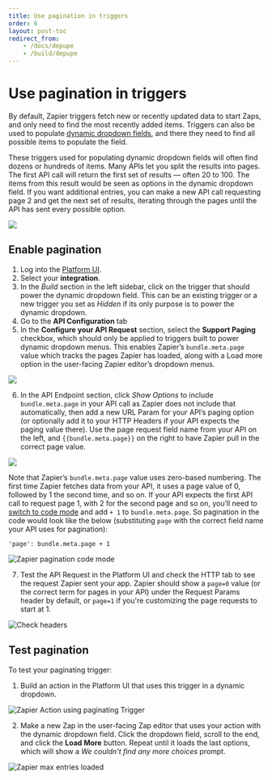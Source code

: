 ```yaml
---
title: Use pagination in triggers
order: 6
layout: post-toc
redirect_from: 
    - /docs/depupe
    - /build/depupe
---
```


# Use pagination in triggers

By default, Zapier triggers fetch new or recently updated data to start Zaps, and only need to find the most recently added items. Triggers can also be used to populate [dynamic dropdown fields](https://platform.zapier.com/build/add-fields#dynamic-dropdown), and there they need to find all possible items to populate the field.

These triggers used for populating dynamic dropdown fields will often find dozens or hundreds of items. Many APIs let you split the results into pages. The first API call will return the first set of results — often 20 to 100. The items from this result would be seen as options in the dynamic dropdown field. If you want additional entries, you can make a new API call requesting page 2 and get the next set of results, iterating through the pages until the API has sent every possible option.

![](https://cdn.zappy.app/f59291e5a74d1977648850f84513e33e.png)

## Enable pagination

1. Log into the [Platform UI](https://zapier.com/app/developer).
2. Select your **integration**. 
3. In the _Build_ section in the left sidebar, click on the trigger that should power the dynamic dropdown field. This can be an existing trigger or a new trigger you set as _Hidden_ if its only purpose is to power the dynamic dropdown. 
4. Go to the **API Configuration** tab
5. In the **Configure your API Request** section, select the **Support Paging** checkbox, which should only be applied to triggers built to power dynamic dropdown menus. This enables Zapier’s `bundle.meta.page` value which tracks the pages Zapier has loaded, along with a Load more option in the user-facing Zapier editor’s dropdown menus.

![](https://cdn.zappy.app/4680b6dd27b3db71b8364177e351fdd5.png) 

6. In the API Endpoint section, click _Show Options_ to include `bundle.meta.page` in your API call as Zapier does not include that automatically, then add a new URL Param for your API’s paging option (or optionally add it to your HTTP Headers if your API expects the paging value there). Use the page request field name from your API on the left, and `{{bundle.meta.page}}` on the right to have Zapier pull in the correct page value.

![](https://cdn.zappy.app/2492cb37ec953861cceaf243c0625285.png)

Note that Zapier’s `bundle.meta.page` value uses zero-based numbering. The first time Zapier fetches data from your API, it uses a page value of 0, followed by 1 the second time, and so on. If your API expects the first API call to request page 1, with 2 for the second page and so on, you’ll need to [switch to code mode](https://platform.zapier.com/build/code-mode) and add `+ 1` to `bundle.meta.page`. So pagination in the code would look like the below (substituting `page` with the correct field name your API uses for pagination):

`'page': bundle.meta.page + 1`

![Zapier pagination code mode](https://cdn.zappy.app/8e7923caa73ff68ea6061d61ad37e451.png)

7. Test the API Request in the Platform UI and check the HTTP tab to see the request Zapier sent your app. Zapier should show a `page=0` value (or the correct term for pages in your API) under the Request Params header by default, or `page=1` if you're customizing the page requests to start at 1.

![Check headers](https://cdn.zappy.app/78b76bad2188b7594325c2c6bb85f121.png) 

## Test pagination

To test your paginating trigger:

1. Build an action in the Platform UI that uses this trigger in a dynamic dropdown. 

![Zapier Action using paginating Trigger](https://cdn.zappy.app/d7d14e885062e466c4bcbbab8dcfd535.png)

2. Make a new Zap in the user-facing Zap editor that uses your action with the dynamic dropdown field. Click the dropdown field, scroll to the end, and click the **Load More** button. Repeat until it loads the last options, which will show a _We couldn't find any more choices_ prompt.

![Zapier max entries loaded](https://cdn.zappy.app/b2d1a5bf597c95f8615ca009ee7d66c6.png)